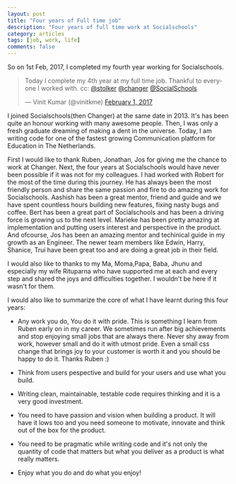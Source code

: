 ```yaml
---
layout: post
title: "Four years of Full time job"
description: "Four years of full time work at Socialschools"
category: articles
tags: [job, work, life]
comments: false
---
```


So on 1st Feb, 2017, I completed my fourth year working for Socialschools.

<blockquote class="twitter-tweet" data-lang="en"><p lang="en" dir="ltr">Today I complete my 4th year at my full time job. Thankful to everyone I worked with. cc: <a href="https://twitter.com/stolker">@stolker</a> <a href="https://twitter.com/changer">@changer</a>  <a href="https://twitter.com/SocialSchools">@SocialSchools</a></p>&mdash; Vinit Kumar (@vinitkme) <a href="https://twitter.com/vinitkme/status/826694838456303616">February 1, 2017</a></blockquote>
<script async src="//platform.twitter.com/widgets.js" charset="utf-8"></script>

I joined Socialschools(then Changer) at the same date in 2013. It's has been quite an honour working with many awesome people. 
Then, I was only a fresh graduate dreaming of making a dent in the universe. Today, I am writing code for one of the fastest
growing Communication platform for Education in The Netherlands.

First I would like to thank Ruben, Jonathan, Jos for giving me the chance to work at Changer. Next, the four years at Socialschools would have never been possible if it was not for my colleagues. I had worked with Robert for the most of the time during this journey. He has always been the most friendly person and share the same passion and fire to do amazing work for Socialschools. Aashish has been a great mentor, friend and guide and we have spent countless hours building new features, fixing nasty bugs and coffee. Bert has been a great part of Socialschools and has been a driving force is growing us to the next level. Marieke has been pretty amazing at implementation and putting users interest and perspective in the product. And ofcourse, Jos has been an amazing mentor and techinical guide in my growth as an Engineer. The newer team members like Edwin, Harry, Shanice, Trui have been great too and are doing a great job in their field.

I would also like to thanks to my Ma, Moma,Papa, Baba, Jhunu and especially my wife Rituparna who have supported me at each and every step and shared the joys and difficulties together. I wouldn't be here if it wasn't for them.

I would also like to summarize the core of what I have learnt during this four years:

- Any work you do, You do it with pride. This is something I learn from Ruben early on in my career. We sometimes run after big achievements and stop enjoying small jobs that are always there. Never shy away from work, however small and do it with utmost pride. Even a small css change that brings joy to your customer is worth it and you should be happy to do it.
Thanks Ruben :)

- Think from users pespective and build for your users and use what you build. 
- Writing clean, maintainable, testable code requires thinking and it is a very good investment.
- You need to have passion and vision when building a product. It will have it lows too and you need someone to motivate, innovate and think out of the box for the product. 
- You need to be pragmatic while writing code and it's not only the quantity of code that matters but what you deliver as a product is what really matters.
- Enjoy what you do and do what you enjoy!
